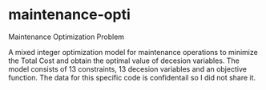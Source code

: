 # maintenance-opti
Maintenance Optimization Problem

A mixed integer optimization model for maintenance operations to minimize the Total Cost and obtain the optimal value of decesion variables.
The model consists of 13 constraints, 13 decesion variables and an objective function.
The data for this specific code is confidentail so I did not share it.
